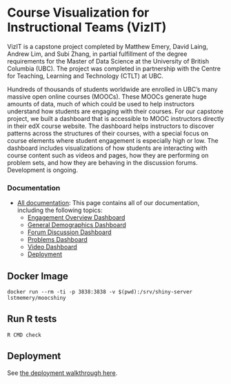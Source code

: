 # Course Visualization for Instructional Teams (VizIT)

VizIT is a capstone project completed by Matthew Emery, David Laing, Andrew Lim, and Subi Zhang, in partial fulfillment of the degree requirements for the Master of Data Science at the University of British Columbia (UBC). The project was completed in partnership with the Centre for Teaching, Learning and Technology (CTLT) at UBC.

Hundreds of thousands of students worldwide are enrolled in UBC’s many massive open online courses (MOOCs). These MOOCs generate huge amounts of data, much of which could be used to help instructors understand how students are engaging with their courses. For our capstone project, we built a dashboard that is accessible to MOOC instructors directly in their edX course website. The dashboard helps instructors to discover patterns across the structures of their courses, with a special focus on course elements where student engagement is especially high or low. The dashboard includes visualizations of how students are interacting with course content such as videos and pages, how they are performing on problem sets, and how they are behaving in the discussion forums. Development is ongoing.

### Documentation

* [All documentation](https://davidklaing.github.io/vizit/): This page contains all of our documentation, including the following topics:
    * [Engagement Overview Dashboard](https://davidklaing.github.io/vizit//engagement-overview-dashboard-overview.html)
    * [General Demographics Dashboard](https://davidklaing.github.io/vizit//general-demographics-overview.html)
    * [Forum Discussion Dashboard](https://davidklaing.github.io/vizit//forum-overview.html)
    * [Problems Dashboard](https://davidklaing.github.io/vizit//problem-overview.html)
    * [Video Dashboard](https://davidklaing.github.io/vizit//video-overview.html)
    * [Deployment](https://davidklaing.github.io/vizit//deployment-walkthrough.html)

## Docker Image

`docker run --rm -ti -p 3838:3838 -v $(pwd):/srv/shiny-server lstmemery/moocshiny`

## Run R tests

`R CMD check`

## Deployment

See [the deployment walkthrough here](./extra_docs/deployment.md).
